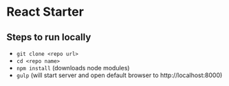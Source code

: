 # React Starter

## Steps to run locally
- `git clone <repo url>`
- `cd <repo name>`
- `npm install` (downloads node modules)
- `gulp` (will start server and open default browser to http://localhost:8000)
